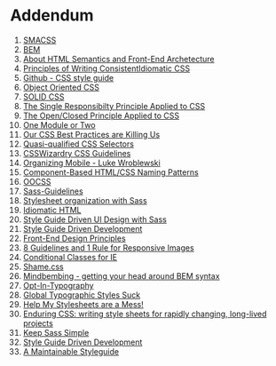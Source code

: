 # Addendum

1.  [SMACSS](http://smacss.com/)
2.  [BEM](http://bem.info/)
3.  [About HTML Semantics and Front-End
Archetecture](http://nicolasgallagher.com/about-html-semantics-front-end-architecture/)
4.  [Principles of Writing ConsistentIdiomatic
CSS](https://github.com/necolas/idiomatic-css)
5.  [Github - CSS style guide](https://github.com/style%20guide/css)
6.  [Object Oriented CSS](https://github.com/stubbornella/oocss/wiki)
7.  [SOLID CSS](http://blog.millermedeiros.com/solid-css/)
8.  [The Single Responsibilty Principle Applied to
CSS](http://csswizardry.com/2012/04/the-single-responsibility-principle-applied-to-css/)
9.  [The Open/Closed Principle Applied to
CSS](http://csswizardry.com/2012/06/the-open-closed-principle-applied-to-css/)
10.  [One Module or
Two](http://snook.ca/archives/html_and_css/one-module-or-two)
11.  [Our CSS Best Practices are Killing
Us](http://www.stubbornella.org/content/2011/04/28/our-best-practices-are-killing-us/)
12.  [Quasi-qualified CSS
Selectors](http://csswizardry.com/2012/07/quasi-qualified-css-selectors/)
13.  [CSSWizardry CSS Guidelines](https://github.com/csswizardry/CSS-Guidelines)
14.  [Organizing Mobile - Luke
Wroblewski](http://www.alistapart.com/articles/organizing-mobile/)
15.  [Component-Based HTML/CSS Naming Patterns](https://gist.github.com/1309546)
16.  [OOCSS](http://www.slideshare.net/stubbornella/object-oriented-css)
17.  [Sass-Guidelines](https://github.com/blackfalcon/SASS-Guidlines/blob/master/SASS-Guidlines.md)
18.  [Stylesheet organization with Sass](https://speakerdeck.com/chriseppstein/fowd-stylesheet-organization-with-sass)
19.  [Idiomatic HTML](https://github.com/necolas/idiomatic-html)
20.  [Style Guide Driven UI Design with Sass](https://speakerdeck.com/jina/style-guide-driven-ui-design-with-sass)
21.  [Style Guide Driven
Development](https://speakerdeck.com/hagenburger/style-guide-driven-development)
22.  [Front-End Design Principles](http://clearleft.com/thinks/front-enddesignprinciples/)
23.  [8 Guidelines and 1 Rule for Responsive Images](http://blog.cloudfour.com/8-guidelines-and-1-rule-for-responsive-images/)
24.  [Conditional Classes for IE](http://paulirish.com/2008/conditional-stylesheets-vs-css-hacks-answer-neither/)
25.  [Shame.css](http://csswizardry.com/2013/04/shame-css/)
26.  [Mindbembing - getting your head around BEM syntax](http://csswizardry.com/2013/01/mindbemding-getting-your-head-round-bem-syntax/)
27.  [Opt-In-Typography](http://css-tricks.com/opt-in-typography/)
28.  [Global Typographic Styles Suck](http://anthonyshort.me/2012/05/global-typographic-styles-suck)
29.  [Help My Stylesheets are a Mess!](https://speakerdeck.com/chriseppstein/help-my-stylesheets-are-a-mess)
30.  [Enduring CSS: writing style sheets for rapidly changing, long-lived projects](http://benfrain.com/enduring-css-writing-style-sheets-rapidly-changing-long-lived-projects/)
31.  [Keep Sass Simple](http://www.sitepoint.com/keep-sass-simple/)
32.  [Style Guide Driven Development](http://webuild.envato.com/blog/styleguide-driven-development/)
33.  [A Maintainable Styleguide](http://ianfeather.co.uk/a-maintainable-style-guide/)